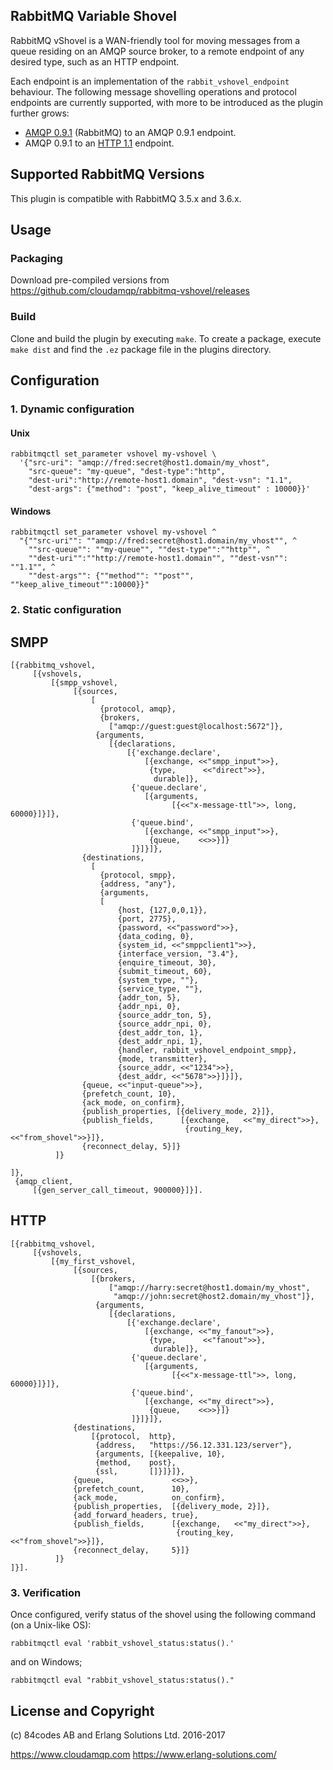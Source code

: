 ## RabbitMQ Variable Shovel

RabbitMQ vShovel is a WAN-friendly tool for moving messages from
a queue residing on an AMQP source broker, to a remote endpoint of any desired type, such as an HTTP endpoint.

Each endpoint is an implementation of the `rabbit_vshovel_endpoint` behaviour. The following message shovelling operations and protocol endpoints are currently supported, with more to be introduced as the plugin further grows:

- [AMQP 0.9.1](https://www.rabbitmq.com/amqp-0-9-1-reference.html) (RabbitMQ) to an AMQP 0.9.1 endpoint.
- AMQP 0.9.1 to an [HTTP 1.1](https://www.w3.org/Protocols/rfc2616/rfc2616.html) endpoint.


## Supported RabbitMQ Versions

This plugin is compatible with RabbitMQ 3.5.x and 3.6.x.


## Usage

### Packaging

Download pre-compiled versions from https://github.com/cloudamqp/rabbitmq-vshovel/releases

### Build

Clone and build the plugin by executing `make`. To create a package, execute `make dist` and find the `.ez` package file in the plugins directory.

## Configuration

### 1. Dynamic configuration

#### Unix

```
rabbitmqctl set_parameter vshovel my-vshovel \
  '{"src-uri": "amqp://fred:secret@host1.domain/my_vhost",
    "src-queue": "my-queue", "dest-type":"http",
    "dest-uri":"http://remote-host1.domain", "dest-vsn": "1.1",
    "dest-args": {"method": "post", "keep_alive_timeout" : 10000}}'
```

#### Windows

```
rabbitmqctl set_parameter vshovel my-vshovel ^
  "{""src-uri"": ""amqp://fred:secret@host1.domain/my_vhost"", ^
    ""src-queue"": ""my-queue"", ""dest-type"":""http"", ^
    ""dest-uri"":""http://remote-host1.domain"", ""dest-vsn"": ""1.1"", ^
    ""dest-args"": {""method"": ""post"", ""keep_alive_timeout"":10000}}"
```


### 2. Static configuration

## SMPP
```
[{rabbitmq_vshovel,
     [{vshovels,
         [{smpp_vshovel,
              [{sources,
                  [
                    {protocol, amqp},
                    {brokers,
                      ["amqp://guest:guest@localhost:5672"]},
                   {arguments,
                      [{declarations,
                          [{'exchange.declare',
                              [{exchange, <<"smpp_input">>},
                               {type,      <<"direct">>},
                                durable]},
                           {'queue.declare',
                              [{arguments,
                                    [{<<"x-message-ttl">>, long, 60000}]}]},
                           {'queue.bind',
                              [{exchange, <<"smpp_input">>},
                               {queue,    <<>>}]}
                           ]}]}]},
                {destinations,
                  [
                    {protocol, smpp},
                    {address, "any"},
                    {arguments,
                    [                    
                        {host, {127,0,0,1}},
                        {port, 2775},
                        {password, <<"password">>},
                        {data_coding, 0},
                        {system_id, <<"smppclient1">>},
                        {interface_version, "3.4"},
                        {enquire_timeout, 30},
                        {submit_timeout, 60},
                        {system_type, ""},
                        {service_type, ""},
                        {addr_ton, 5},
                        {addr_npi, 0},
                        {source_addr_ton, 5},
                        {source_addr_npi, 0},
                        {dest_addr_ton, 1},
                        {dest_addr_npi, 1},
                        {handler, rabbit_vshovel_endpoint_smpp},
                        {mode, transmitter},
                        {source_addr, <<"1234">>},
                        {dest_addr, <<"5678">>}]}]},
                {queue, <<"input-queue">>},
                {prefetch_count, 10},
                {ack_mode, on_confirm},
                {publish_properties, [{delivery_mode, 2}]},
                {publish_fields,      [{exchange,   <<"my_direct">>},
                                       {routing_key, <<"from_shovel">>}]},                
                {reconnect_delay, 5}]}
          ]}

]},
 {amqp_client,
     [{gen_server_call_timeout, 900000}]}].
```


## HTTP
```
[{rabbitmq_vshovel,
     [{vshovels,
         [{my_first_vshovel,
              [{sources,
                  [{brokers,
                      ["amqp://harry:secret@host1.domain/my_vhost",
                       "amqp://john:secret@host2.domain/my_vhost"]},
                   {arguments,
                      [{declarations,
                          [{'exchange.declare',
                              [{exchange, <<"my_fanout">>},
                               {type,      <<"fanout">>},
                                durable]},
                           {'queue.declare',
                              [{arguments,
                                    [{<<"x-message-ttl">>, long, 60000}]}]},
                           {'queue.bind',
                              [{exchange, <<"my_direct">>},
                               {queue,    <<>>}]}
                           ]}]}]},
              {destinations,
                  [{protocol,  http},
                   {address,   "https://56.12.331.123/server"},
                   {arguments, [{keepalive, 10},
                   {method,    post},
                   {ssl,       []}]}]},
              {queue,               <<>>},
              {prefetch_count,      10},
              {ack_mode,            on_confirm},
              {publish_properties,  [{delivery_mode, 2}]},
              {add_forward_headers, true},
              {publish_fields,      [{exchange,   <<"my_direct">>},
                                     {routing_key, <<"from_shovel">>}]},
              {reconnect_delay,     5}]}
          ]}
]}].

```

### 3. Verification

Once configured, verify status of the shovel using the following command (on a Unix-like OS):

```
rabbitmqctl eval 'rabbit_vshovel_status:status().'
```

and on Windows;

```
rabbitmqctl eval "rabbit_vshovel_status:status()."
```

## License and Copyright

(c) 84codes AB and Erlang Solutions Ltd. 2016-2017

https://www.cloudamqp.com
https://www.erlang-solutions.com/
